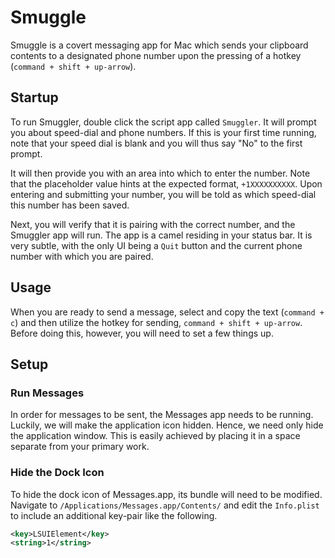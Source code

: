 # Smuggle
Smuggle is a covert messaging app for Mac which sends your clipboard contents to a
designated phone number upon the pressing of a hotkey (`command + shift + up-arrow`).

## Startup
To run Smuggler, double click the script app called `Smuggler`. It will prompt you about
speed-dial and phone numbers. If this is your first time running, note that your speed
dial is blank and you will thus say "No" to the first prompt.

It will then provide you with an area into which to enter the number. Note that the
placeholder value hints at the expected format, `+1XXXXXXXXXX`. Upon entering and
submitting your number, you will be told as which speed-dial this number has been saved.

Next, you will verify that it is pairing with the correct number, and the Smuggler app
will run. The app is a camel residing in your status bar. It is very subtle, with the 
only UI being a `Quit` button and the current phone number with which you are paired.

## Usage
When you are ready to send a message, select and copy the text (`command + c`) and then
utilize the hotkey for sending, `command + shift + up-arrow`. Before doing this, however,
you will need to set a few things up.

## Setup
### Run Messages
In order for messages to be sent, the Messages app needs to be running. Luckily, we will
make the application icon hidden. Hence, we need only hide the application window. This
is easily achieved by placing it in a space separate from your primary work.

### Hide the Dock Icon
To hide the dock icon of Messages.app, its bundle will need to be modified. Navigate to
`/Applications/Messages.app/Contents/` and edit the `Info.plist` to include an additional
key-pair like the following.

```xml
<key>LSUIElement</key>
<string>1</string>
```
